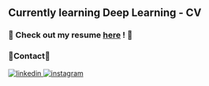 ##  Currently learning Deep Learning - CV 

### 👀 Check out my resume <a href="https://say-young.notion.site/Resume-fa8b2bbc93c9466f87df29fc524a44d0">here</a> ! 👀

<h3>🙌Contact🙌</h3>
<a href="www.linkedin.com/in/seyoung-kim-097103207" target="_blank">
<img src=https://img.shields.io/badge/linkedin-%231E77B5.svg?&style=for-the-badge&logo=linkedin&logoColor=white alt=linkedin style="margin-bottom: 5px;" />
</a>
<a href="https://instagram.com/say___young__" target="_blank">
<img src=https://img.shields.io/badge/instagram-%23000000.svg?&style=for-the-badge&logo=instagram&logoColor=white&color=dd2a7b alt=instagram style="margin-bottom: 5px;" />
</a>
  
